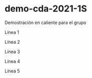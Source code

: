 # demo-cda-2021-1S
Demostración en caliente para el grupo

Línea 1

Línea 2

Línea 3

Línea 4

Línea 5
